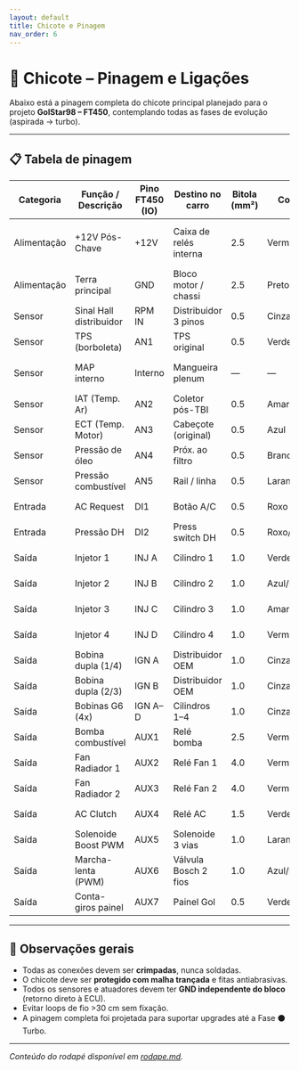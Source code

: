 ```yaml
---
layout: default
title: Chicote e Pinagem
nav_order: 6
---
```


# 🧵 Chicote – Pinagem e Ligações

Abaixo está a pinagem completa do chicote principal planejado para o projeto **GolStar98 – FT450**, contemplando todas as fases de evolução (aspirada → turbo).

---

## 📋 Tabela de pinagem

| Categoria | Função / Descrição | Pino FT450 (IO) | Destino no carro | Bitola (mm²) | Cor sugerida | Fusível / Relé | Observações | Fase |
|------------|-------------------|-----------------|------------------|---------------|---------------|----------------|-------------|------|
| Alimentação | +12V Pós-Chave | +12V | Caixa de relés interna | 2.5 | Vermelho | 10 A (Relé Main ECU) | Fio direto do relé principal | 🟩 |
| Alimentação | Terra principal | GND | Bloco motor / chassi | 2.5 | Preto | — | Terra limpo e curto | 🟩 |
| Sensor | Sinal Hall distribuidor | RPM IN | Distribuidor 3 pinos | 0.5 | Cinza | — | Cabo blindado | 🟩 |
| Sensor | TPS (borboleta) | AN1 | TPS original | 0.5 | Verde | — | 5 V / GND / Sinal | 🟩 |
| Sensor | MAP interno | Interno | Mangueira plenum | — | — | — | Usar até instalação turbo | 🟩 |
| Sensor | IAT (Temp. Ar) | AN2 | Coletor pós-TBI | 0.5 | Amarelo | — | NTC Bosch/GM | 🟦 |
| Sensor | ECT (Temp. Motor) | AN3 | Cabeçote (original) | 0.5 | Azul | — | Curva NTC calibrada | 🟦 |
| Sensor | Pressão de óleo | AN4 | Próx. ao filtro | 0.5 | Branco | — | Sensor 0-5 V PS150 | 🟦 |
| Sensor | Pressão combustível | AN5 | Rail / linha | 0.5 | Laranja | — | Sensor 0-5 V PS150 | 🟦 |
| Entrada | AC Request | DI1 | Botão A/C | 0.5 | Roxo | — | Idle-up automático | 🟦 |
| Entrada | Pressão DH | DI2 | Press switch DH | 0.5 | Roxo/Preto | — | Idle-up adicional | 🟦 |
| Saída | Injetor 1 | INJ A | Cilindro 1 | 1.0 | Verde/Preto | — | Bico original OEM | 🟩 |
| Saída | Injetor 2 | INJ B | Cilindro 2 | 1.0 | Azul/Preto | — | Bico original OEM | 🟩 |
| Saída | Injetor 3 | INJ C | Cilindro 3 | 1.0 | Amarelo/Preto | — | Bico original OEM | 🟩 |
| Saída | Injetor 4 | INJ D | Cilindro 4 | 1.0 | Vermelho/Preto | — | Bico original OEM | 🟩 |
| Saída | Bobina dupla (1/4) | IGN A | Distribuidor OEM | 1.0 | Cinza | — | Ignição original | 🟩 |
| Saída | Bobina dupla (2/3) | IGN B | Distribuidor OEM | 1.0 | Cinza/Preto | — | Ignição original | 🟩 |
| Saída | Bobinas G6 (4x) | IGN A–D | Cilindros 1–4 | 1.0 | Cinza | — | 4 bobinas individuais | 🟧 |
| Saída | Bomba combustível | AUX1 | Relé bomba | 2.5 | Vermelho/Azul | 20 A | Bomba OEM → 255 LPH | 🟥 |
| Saída | Fan Radiador 1 | AUX2 | Relé Fan 1 | 4.0 | Vermelho/Amarelo | 30 A | Estágio 1 | 🟦 |
| Saída | Fan Radiador 2 | AUX3 | Relé Fan 2 | 4.0 | Vermelho/Verde | 30 A | Estágio 2 | 🟦 |
| Saída | AC Clutch | AUX4 | Relé AC | 1.5 | Verde/Amarelo | 15 A | Corte WOT configurável | 🟦 |
| Saída | Solenoide Boost PWM | AUX5 | Solenoide 3 vias | 1.0 | Laranja/Branco | 5 A | Pré-fiação turbo | ⚫ |
| Saída | Marcha-lenta (PWM) | AUX6 | Válvula Bosch 2 fios | 1.0 | Azul/Branco | 5 A | Idle-up A/C + DH | 🟦 |
| Saída | Conta-giros painel | AUX7 | Painel Gol | 0.5 | Verde/Branco | — | Saída configurável | 🟩 |

---

## 🔧 Observações gerais

- Todas as conexões devem ser **crimpadas**, nunca soldadas.  
- O chicote deve ser **protegido com malha trançada** e fitas antiabrasivas.  
- Todos os sensores e atuadores devem ter **GND independente do bloco** (retorno direto à ECU).  
- Evitar loops de fio >30 cm sem fixação.  
- A pinagem completa foi projetada para suportar upgrades até a Fase ⚫ Turbo.

---

_Conteúdo do rodapé disponível em [rodape.md](rodape.md)._
